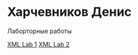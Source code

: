 # Харчевников Денис
Лаборторные работы

[XML Lab 1](https://harchevnikovdenis.github.io/xsl_lab1.xml)
[XML Lab 2](https://harchevnikovdenis.github.io/xsl_lab2.xml)
